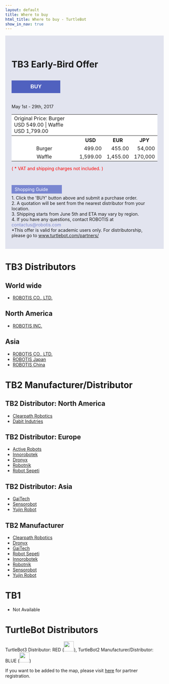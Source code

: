 ```yaml
---
layout: default
title: Where to buy
html_title: Where to buy - TurtleBot
show_in_nav: true
---
```


<style>
  .event_box { background-color:#e2e4ef; padding:20px; margin-bottom:40px; }
  .btn_box { padding:10px 60px; background-color:#5061bf; color:#ffffff; font-weight:bold; font-size:1.2em; border:0px; margin-bottom:20px;  }
  .early-bird  {background-color:#ffffff; margin-bottom: 0px; }
  .early-bird th {text-align:center; }
  .early-bird td {text-align:right; }
  .early-bird .td_l {text-align:left; }
  .early-bird .td_c {text-align:center; }
</style>

<div class="event_box">

  <h1 id="tb3-distributors"  style="padding:15px 0;">TB3 Early-Bird Offer</h1>

  <button onclick="window.open( 'https://goo.gl/forms/BRTL7Bu4L7RcCJAa2', '_blank') " target="_blank"  class="btn_box">BUY</button>

  <p>May 1st - 29th, 2017</p>

  <table class="table table-bordered early-bird">
    <tr>
      <td class="td_l">Original Price: Burger USD 549.00 | Waffle USD 1,799.00</td>
    </tr>
    <tr>
      <th></th>
      <th>USD</th>
      <th>EUR</th>
      <th>JPY</th>
    </tr>
    <tr>
      <td class="td_c">Burger</td>
      <td>499.00</td>
      <td>455.00</td>
      <td>54,000</td>
    </tr>
    <tr>
      <td class="td_c">Waffle</td>
      <td>1,599.00</td>
      <td>1,455.00</td>
      <td>170,000</td>
    </tr>
  </table>

  <p style="color:#ff0000;padding-bottom: 30px;">( * VAT and shipping charges not included. )</p>

  <p style="line-height:1.6em;">
    <div style="background-color:#7a87d1; padding:5px 10px; color:#ffffff;width:140px; margin:5px 0; ">Shopping Guide</div>
    1. Click the 'BUY' button above and submit a purchase order. <br/>
    2. A quotation will be sent from the nearest distributor from your location. <br/>
    3. Shipping starts from June 5th and ETA may vary by region. <br/>
    4. If you have any questions, contact ROBOTIS at <span style="color:#7a87d1;">contactus@robotis.com </span><br/>
    *This offer is valid for academic users only. For distributorship, please go to <a href="http://www.turtlebot.com/partners/" target="_blank">www.turtlebot.com/partners/</a>
  </p>

</div>

# TB3 Distributors

## World wide
- <a href="http://en.robotis.com/">ROBOTIS CO., LTD.</a>

## North America
- <a href="http://robotis.us/">ROBOTIS INC.</a>

## Asia
- <a href="http://www.robotis.com/">ROBOTIS CO., LTD.</a>
- <a href="http://jp.robotis.com/">ROBOTIS Japan</a>
- <a href="http://cn.robotis.com/">ROBOTIS China</a>

# TB2 Manufacturer/Distributor

## TB2 Distributor: North America

- <a href="http://www.clearpathrobotics.com/turtlebot_2">Clearpath Robotics</a>
- <a href="http://dabit.industries/">Dabit Indutries</a>

## TB2 Distributor: Europe

- <a href="http://www.active-robots.com/brands/turtlebot">Active Robots</a>
- <a href="http://inrobotek.com.tr/ProductWithTab.aspx?MenuID=28">Innorobotek</a>
- <a href="http://www.dronyx.com/">Dronyx</a>
- <a href="http://www.robotnik.eu/mobile-robots/turtlebot-ros/">Robotnik</a>
- <a href="http://www.robotsepeti.com/arama/turtlebot">Robot Sepeti</a>

## TB2 Distributor: Asia

- <a href="http://www.gaitech.hk/">GaiTech</a>
- <a href="http://www.sensorobots.net/">Sensorobot</a>
- <a href="http://garage.yujinrobot.com/">Yujin Robot</a>

## TB2 Manufacturer

- <a href="http://www.clearpathrobotics.com/turtlebot_2">Clearpath Robotics</a>
- <a href="http://www.dronyx.com/">Dronyx</a>
- <a href="http://www.gaitech.hk/">GaiTech</a>
- <a href="http://www.gilbo.com.tr/">Robot Sepeti</a>
- <a href="http://inrobotek.com.tr/Entry.aspx?MenuID=1">Innorobotek</a>
- <a href="http://robotnik.es/en">Robotnik</a>
- <a href="http://www.sensorobots.net/">Sensorobot</a>
- <a href="http://kobuki.yujinrobot.com/">Yujin Robot</a>

# TB1

- Not Available

# TurtleBot Distributors

TurtleBot3 Distributor: RED (<img id="pin red" src="{{ site.baseurl }}/assets/images/pin_r.png" alt="" height="32px" />), TurtleBot2 Manufacturer/Distributor: BLUE (<img id="pin blue" src="{{ site.baseurl }}/assets/images/pin_b.png" alt="" height="32px" />)

If you want to be added to the map, please visit <a href="{{ site.baseurl }}/partners">here</a> for partner registration.

<script type="text/javascript" src="https://embed.github.com/view/geojson/turtlebot/map/master/Distributors.geojson"></script>
